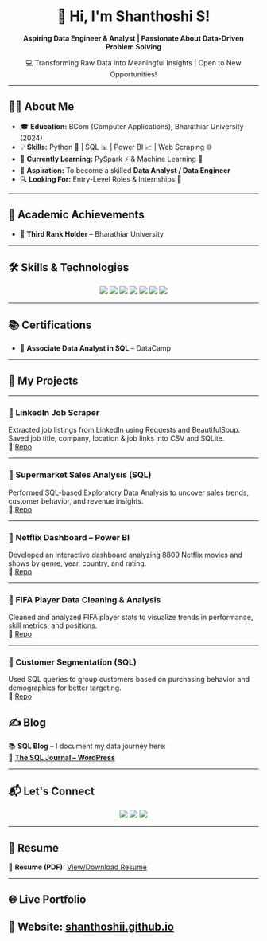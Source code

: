<h1 align="center">🌟 Hi, I'm Shanthoshi S!</h1>

<p align="center">
  <strong>Aspiring Data Engineer & Analyst | Passionate About Data-Driven Problem Solving</strong>
</p>

<p align="center">
  💻 Transforming Raw Data into Meaningful Insights | Open to New Opportunities!
</p>

---

## 🧑‍💼 About Me  

- 🎓 **Education:** BCom (Computer Applications), Bharathiar University (2024)  
- 💡 **Skills:** Python 🐍 | SQL 📊 | Power BI 📈 | Web Scraping 🌐  
- 📌 **Currently Learning:** PySpark ⚡ & Machine Learning 🤖  
- 🎯 **Aspiration:** To become a skilled **Data Analyst / Data Engineer**  
- 🔍 **Looking For:** Entry-Level Roles & Internships 🎯  

---

## 🏅 Academic Achievements

- 🥉 **Third Rank Holder** – Bharathiar University
  
---

## 🛠 Skills & Technologies  

<p align="center">
  <img src="https://img.shields.io/badge/Python-3776AB?style=for-the-badge&logo=python&logoColor=white" />
  <img src="https://img.shields.io/badge/Pandas-150458?style=for-the-badge&logo=pandas&logoColor=white" />
  <img src="https://img.shields.io/badge/NumPy-013243?style=for-the-badge&logo=numpy&logoColor=white" />
  <img src="https://img.shields.io/badge/Seaborn-4B8BBE?style=for-the-badge&logo=python&logoColor=white" />
  <img src="https://img.shields.io/badge/SQL-4479A1?style=for-the-badge&logo=postgresql&logoColor=white" />
  <img src="https://img.shields.io/badge/Power%20BI-F2C811?style=for-the-badge&logo=powerbi&logoColor=black" />
  <img src="https://img.shields.io/badge/Web%20Scraping-FF6F00?style=for-the-badge&logo=python&logoColor=white" />
</p>

---

## 📚 Certifications  

- 🏅 **Associate Data Analyst in SQL** – DataCamp  
 
---
## 🚀 My Projects

---

### 🔹 LinkedIn Job Scraper  
Extracted job listings from LinkedIn using Requests and BeautifulSoup. Saved job title, company, location & job links into CSV and SQLite.  
🔗 [Repo](https://github.com/shanthoshii/Linkedin-Job-Scraper-Using-Web-Scraping)

---

### 🔹 Supermarket Sales Analysis (SQL)  
Performed SQL-based Exploratory Data Analysis to uncover sales trends, customer behavior, and revenue insights.  
🔗 [Repo](https://github.com/shanthoshii/Supermarket-Sales-Analysis-Exploratory-Data-Analysis-Using-SQL)

---

### 🔹 Netflix Dashboard – Power BI  
Developed an interactive dashboard analyzing 8809 Netflix movies and shows by genre, year, country, and rating.  
🔗 [Repo](https://github.com/shanthoshii/Netflix-Dashboard-POWER-BI)

---

### 🔹 FIFA Player Data Cleaning & Analysis  
Cleaned and analyzed FIFA player stats to visualize trends in performance, skill metrics, and positions.  
🔗 [Repo](https://github.com/shanthoshii/FIFA-Player-Data-Cleaning-Analysis-Visualization)

---

### 🔹 Customer Segmentation (SQL)  
Used SQL queries to group customers based on purchasing behavior and demographics for better targeting.  
🔗 [Repo](https://github.com/shanthoshii/-Customer-Segmentation-Analysis-using-SQL)

## ✍ Blog  

📚 **SQL Blog** – I document my data journey here:  
🔗 [**The SQL Journal – WordPress**](https://senthilshanthoshi.wordpress.com/2025/03/21/sql/)

---

## 📬 Let's Connect  

<p align="center">
  <a href="mailto:shanthoshi0504@gmail.com"><img src="https://img.shields.io/badge/Gmail-D14836?style=for-the-badge&logo=gmail&logoColor=white" /></a>
  <a href="https://www.linkedin.com/in/shanthoshi-s"><img src="https://img.shields.io/badge/LinkedIn-0A66C2?style=for-the-badge&logo=linkedin&logoColor=white" /></a>
  <a href="https://github.com/shanthoshii"><img src="https://img.shields.io/badge/GitHub-181717?style=for-the-badge&logo=github&logoColor=white" /></a>
</p>

---

## 📄 Resume  

📌 **Resume (PDF):** [View/Download Resume](https://shanthoshii.github.io/Shanthoshi_S.pdf)

---

## 🌐 Live Portfolio  

🔗 **Website:** [shanthoshii.github.io](https://shanthoshii.github.io)
----
